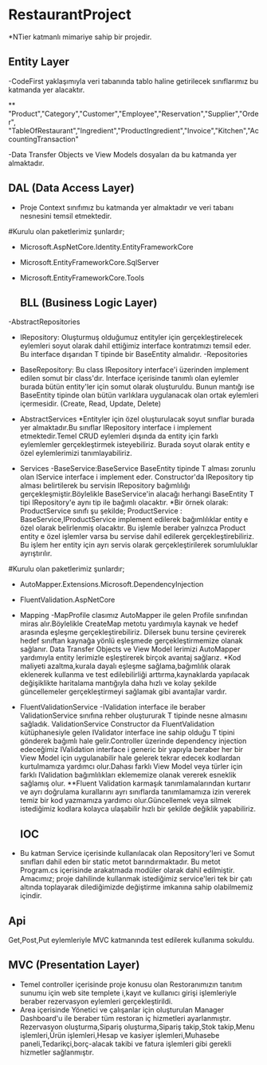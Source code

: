   # RestaurantProject

*NTier katmanlı mimariye sahip bir projedir.

  ## Entity Layer

-CodeFirst yaklaşımıyla veri tabanında tablo haline getirilecek sınıflarımız bu katmanda yer alacaktır.

** "Product","Category","Customer","Employee","Reservation","Supplier","Order",
"TableOfRestaurant","Ingredient","ProductIngredient","Invoice","Kitchen","AccountingTransaction"

-Data Transfer Objects ve View Models dosyaları da bu katmanda yer almaktadır.

  ## DAL (Data Access Layer)

- Proje Context sınıfımız bu katmanda yer almaktadır ve veri tabanı nesnesini temsil etmektedir.

#Kurulu olan paketlerimiz şunlardır;

- Microsoft.AspNetCore.Identity.EntityFrameworkCore
- Microsoft.EntityFrameworkCore.SqlServer
- Microsoft.EntityFrameworkCore.Tools

  ## BLL (Business Logic Layer)

-AbstractRepositories
  - IRepository: Oluşturmuş olduğumuz entityler için  gerçekleştirelecek eylemleri soyut olarak dahil ettiğimiz interface kontratımızı temsil eder. Bu interface dışarıdan T tipinde bir BaseEntity almalıdır. 
 -Repositories
   - BaseRepository: Bu class IRepository interface'i üzerinden implement edilen somut bir class'dır. Interface içerisinde tanımlı olan eylemler burada bütün entity'ler için somut olarak oluşturuldu. Bunun mantığı ise BaseEntity tipinde olan bütün varlıklara uygulanacak olan ortak eylemleri içermesidir. (Create, Read, Update, Delete)
- AbstractServices
	*Entityler için özel oluşturulacak soyut sınıflar burada yer almaktadır.Bu sınıflar IRepository interface i implement etmektedir.Temel CRUD eylemleri dışında da entity için farklı eylemlemler gerçekleştirmek isteyebiliriz. Burada soyut olarak entity e özel eylemlerimizi tanımlayabiliriz.
        
- Services
	-BaseService:BaseService<T> BaseEntity tipinde T alması zorunlu olan IService<T> interface i implement eder. Constructor'da IRepository<T> tip alması belirtilerek bu servisin IRepository bağımlılığı gerçekleşmiştir.Böylelikle BaseService'in alacağı herhangi BaseEntity T tipi IRepository'e aynı tip ile bağımlı olacaktır.
         *Bir örnek olarak:  ProductService sınıfı şu şekilde; ProductService : BaseService<Product>,IProductService implement edilerek bağımlılıklar entity e özel olarak belirlenmiş olacaktır. Bu işlemle beraber yalnızca Product entity e özel işlemler varsa bu servise dahil edilerek gerçekleştirebiliriz. Bu işlem her entity için ayrı servis olarak gerçekleştirilerek sorumluluklar ayrıştırılır.
    
 #Kurulu olan paketlerimiz şunlardır;
  - AutoMapper.Extensions.Microsoft.DependencyInjection
  - FluentValidation.AspNetCore

- Mapping
  -MapProfile clasımız AutoMapper ile gelen Profile sınıfından miras alır.Böylelikle CreateMap metotu yardımıyla kaynak ve hedef arasında eşleşme gerçekleştirebiliriz. Dilersek bunu tersine çevirerek hedef sınıftan kaynağa yönlü eşleşmede gerçekleştirmemize olanak sağlanır. Data Transfer Objects ve View Model lerimizi  AutoMapper yardımıyla entity lerimizle eşleştirerek birçok avantaj sağlarız.
*Kod maliyeti azaltma,kurala dayalı eşleşme sağlama,bağımlılık olarak eklenerek kullanma ve test edilebilirliği arttırma,kaynaklarda yapılacak değişiklikte haritalama mantığıyla daha hızlı ve kolay şekilde güncellemeler gerçekleştirmeyi sağlamak gibi avantajlar vardır.

- FluentValidationService
      -IValidation interface ile beraber ValidationService sınıfına rehber oluştururak T tipinde nesne almasını sağladık. ValidationService Constructor da FluentValidation kütüphanesiyle gelen IValidator<T> interface ine sahip olduğu T tipini gönderek bağımlı hale gelir.Controller üzerinde dependency injection edeceğimiz IValidation<T> interface i generic bir yapıyla beraber her bir View Model için uygulanabilir hale gelerek tekrar edecek kodlardan kurtulmamıza yardımcı olur.Dahası farklı View Model veya türler için farklı IValidation<T> bağımlılıkları eklememize olanak vererek esneklik sağlamış olur.
**Fluent Validation karmaşık tanımlamalarından kurtarır ve ayrı doğrulama kurallarını ayrı sınıflarda tanımlamamıza izin vererek temiz bir kod yazmamıza yardımcı olur.Güncellemek veya silmek istediğimiz kodlara kolayca ulaşabilir hızlı bir şekilde değiklik yapabiliriz.

  ## IOC
 - Bu katman Service içerisinde kullanılacak olan Repository'leri ve Somut sınıfları dahil eden bir static metot barındırmaktadır. Bu metot Program.cs içerisinde arakatmada modüler olarak dahil edilmiştir. Amacımız; proje dahilinde kullanmak istediğimiz service'leri tek bir çatı altında toplayarak dilediğimizde değiştirme imkanına sahip olabilmemiz içindir.

## Api
 Get,Post,Put eylemleriyle MVC katmanında test edilerek kullanıma sokuldu.

## MVC (Presentation Layer)

- Temel controller içerisinde proje konusu olan Restoranımızın tanıtım sunumu için web site templete i,kayıt ve kullanıcı girişi işlemleriyle beraber rezervasyon eylemleri gerçekleştirildi.
- Area içerisinde Yönetici ve çalışanlar için oluşturulan Manager Dashboard'u ile beraber tüm restoran iç hizmetleri ayarlanmıştır.
Rezervasyon oluşturma,Sipariş oluşturma,Sipariş takip,Stok takip,Menu işlemleri,Ürün işlemleri,Hesap ve kasiyer işlemleri,Muhasebe paneli,Tedarikçi,borç-alacak takibi ve fatura işlemleri gibi gerekli hizmetler sağlanmıştır.

